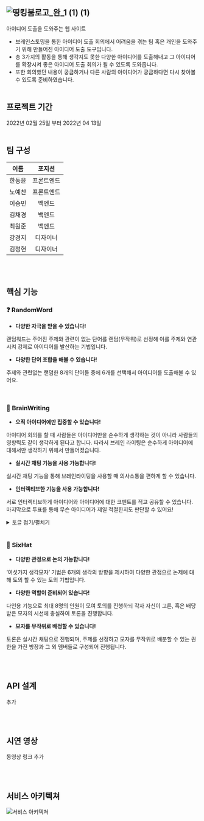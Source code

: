 ![띵킹붐로고_완_1 (1) (1)](https://user-images.githubusercontent.com/97424544/162109937-28746a8d-2845-497e-9d3e-2d32c6c8238a.png)
-------------------------
아이디어 도출을 도와주는 웹 사이트
- 브레인스토밍을 통한 아이디어 도출 회의에서 어려움을 겪는 팀 혹은 개인을 도와주기 위해 만들어진 아이디어 도출 도구입니다.
- 총 3가지의 활동을 통해 생각지도 못한 다양한 아이디어를 도출해내고 그 아이디어를 확장시켜 좋은 아이디어 도출 회의가 될 수 있도록 도와줍니다.
- 또한 회의했던 내용이 궁금하거나 다른 사람의 아이디어가 궁금하다면 다시 찾아볼 수 있도록 준비하였습니다.
<br><br>

프로젝트 기간
------
2022년 02월 25일 부터 2022년 04 13일
<br><br>

팀 구성
----
|이름|포지션|
|:---:|:---:|
|한동윤|프론트엔드|
|노예찬|프론트엔드|
|이승민|백엔드|
|김채경|백엔드|
|최원준|백엔드|
|강경지|디자이너|
|김정현|디자이너|


<br><br>
## 핵심 기능


### :question: RandomWord
- **다양한 자극을 받을 수 있습니다!**


랜덤워드는 주어진 주제와 관련이 없는 단어를 랜덤(무작위)로 선정해 이를 주제와 연관시켜 강제로 아이디어를 발산하는 기법입니다.


- **다양한 단어 조합을 해볼 수 있습니다!**


주제와 관련없는 랜덤한 8개의 단어들 중에 6개를 선택해서 아이디어를 도출해볼 수 있어요.

<br>

### 🧠 BrainWriting
- **오직 아이디어에만 집중할 수 있습니다!**


아이디어 회의를 할 때 사람들은 아이디어만을 순수하게 생각하는 것이 아니라 사람들의 영향력도 같이 생각하게 된다고 합니다. 따라서 브레인 라이팅은 순수하게 아이디어에 대해서만 생각하기 위해서 만들어졌습니다.


- **실시간 채팅 기능을 사용 가능합니다!**


실시간 채팅 기능을 통해 브레인라이팅을 사용할 때 의사소통을 편하게 할 수 있습니다.


- **인터렉티브한 기능을 사용 가능합니다!**


서로 인터렉티브하게 아이디어와 아이디어에 대한 코멘트를 적고 공유할 수 있습니다. 마지막으로 투표를 통해 무슨 아이디어가 제일 적절한지도 판단할 수 있어요!

<details>
<summary>토글 접기/펼치기</summary>
<div markdown="1">

안녕

</div>
</details>
<br>

### 🎩 SixHat
- **다양한 관정으로 논의 가능합니다!**


‘여섯가지 생각모자’ 기법은 6개의 생각의 방향을 제시하여 다양한 관점으로 논제에 대해 토의 할 수 있는 토의 기법입니다.


- **다양한 역할이 준비되어 있습니다!**


다인용 기능으로 최대 8명의 인원이 모여 토의를 진행하되 각자 자신이 고른, 혹은 배당받은 모자의 시선에 충실하여 토론을 진행합니다.


- **모자를 무작위로 배정할 수 있습니다!**


토론은 실시간 채팅으로 진행되며, 주제를 선정하고 모자를 무작위로 배분할 수 있는 권한을 가진 방장과 그 외 멤버들로 구성되어 진행됩니다.  

<br><br>
## API 설계
추가  

<br><br>
## 시연 영상
동영상 링크 추가  

<br><br>
## 서비스 아키텍쳐
![서비스 아키텍쳐](https://user-images.githubusercontent.com/97424544/162121668-3c45183f-4146-444c-8962-ccfc9f8fa666.png)


